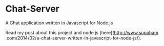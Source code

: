 Chat-Server
===========

A Chat application written in Javascript for Node.js

Read my post about this project and node.js [here](http://www.supaham
.com/2014/02/a-chat-server-written-in-javascript-for-node-js/).
